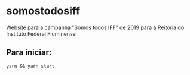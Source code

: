 # somostodosiff
Website para a campanha "Somos todos IFF" de 2019 para a Reitoria do Instituto Federal Fluminense

## Para iniciar:
`yarn && yarn start`
